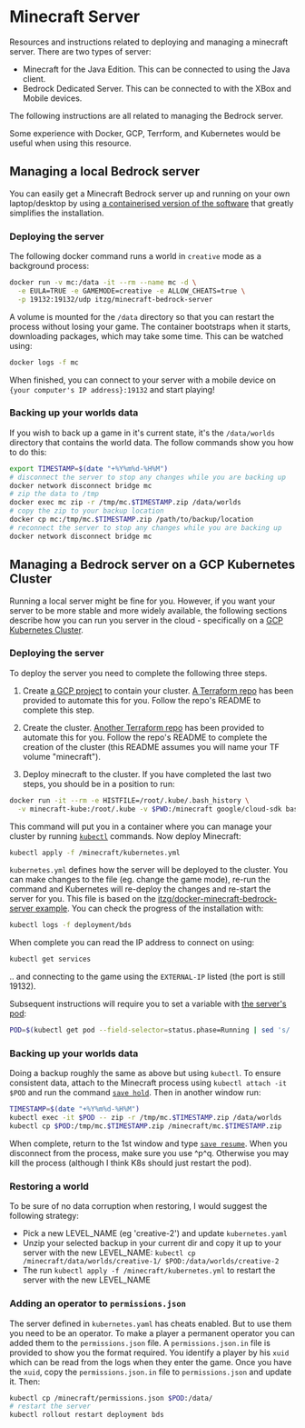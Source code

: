 # Minecraft Server

Resources and instructions related to deploying and managing a minecraft server. There are two
types of server:

- Minecraft for the Java Edition. This can be connected to using the Java client.
- Bedrock Dedicated Server. This can be connected to with the XBox and Mobile devices.

The following instructions are all related to managing the Bedrock server.

Some experience with Docker, GCP, Terrform, and Kubernetes would be useful when using this
resource.

## Managing a local Bedrock server

You can easily get a Minecraft Bedrock server up and running on your own laptop/desktop by using
[a containerised version of the software](https://hub.docker.com/r/itzg/minecraft-bedrock-server)
that greatly simplifies the installation.

### Deploying the server

The following docker command runs a world in `creative` mode as a background process:

```sh
docker run -v mc:/data -it --rm --name mc -d \
  -e EULA=TRUE -e GAMEMODE=creative -e ALLOW_CHEATS=true \
  -p 19132:19132/udp itzg/minecraft-bedrock-server
```

A volume is mounted for the `/data` directory so that you can restart the process without losing
your game. The container bootstraps when it starts, downloading packages, which may take some time.
This can be watched using:

```sh
docker logs -f mc
```

When finished, you can connect to your server with a mobile device on
`{your computer's IP address}:19132` and start playing!

### Backing up your worlds data

If you wish to back up a game in it's current state, it's the `/data/worlds` directory that
contains the world data. The follow commands show you how to do this:

```sh
export TIMESTAMP=$(date "+%Y%m%d-%H%M")
# disconnect the server to stop any changes while you are backing up
docker network disconnect bridge mc
# zip the data to /tmp
docker exec mc zip -r /tmp/mc.$TIMESTAMP.zip /data/worlds
# copy the zip to your backup location
docker cp mc:/tmp/mc.$TIMESTAMP.zip /path/to/backup/location
# reconnect the server to stop any changes while you are backing up
docker network disconnect bridge mc
```

## Managing a Bedrock server on a GCP Kubernetes Cluster

Running a local server might be fine for you. However,  if you want your server to be more stable
and more widely available, the following sections describe how you can run you server in the cloud -
specifically on a [GCP Kubernetes Cluster](https://cloud.google.com/kubernetes-engine).

### Deploying the server

To deploy the server you need to complete the following three steps.

1. Create [a GCP project](https://cloud.google.com/storage/docs/projects) to contain your cluster.
   [A Terraform repo](https://github.com/msb/tf-gcp-project) has been provided to automate this for
   you. Follow the repo's README to complete this step.

2. Create the cluster. [Another Terraform repo](https://github.com/msb/tf-tiny-cluster) has been
   provided to automate this for you. Follow the repo's README to complete the creation of the
   cluster (this README assumes you will name your TF volume "minecraft").

3. Deploy minecraft to the cluster. If you have completed the last two steps, you should be in a
   position to run:

```sh
docker run -it --rm -e HISTFILE=/root/.kube/.bash_history \
  -v minecraft-kube:/root/.kube -v $PWD:/minecraft google/cloud-sdk bash
```

This command will put you in a container where you can manage your cluster by running
[`kubectl`](https://kubernetes.io/docs/reference/kubectl/kubectl/) commands. Now deploy Minecraft:

```sh
kubectl apply -f /minecraft/kubernetes.yml
```

`kubernetes.yml` defines how the server will be deployed to the cluster. You can make changes to
the file (eg. change the game mode), re-run the command and Kubernetes will re-deploy the changes
and re-start the server for you. This file is based on the 
[itzg/docker-minecraft-bedrock-server example](https://github.com/itzg/docker-minecraft-bedrock-server/blob/master/examples/kubernetes.yml). You can check the progress of the installation with:

```sh
kubectl logs -f deployment/bds
```

When complete you can read the IP address to connect on using:

```sh
kubectl get services
```

.. and connecting to the game using the `EXTERNAL-IP` listed (the port is still 19132).

Subsequent instructions will require you to set a variable with 
[the server's pod](https://kubernetes.io/docs/concepts/workloads/pods/pod/):

```sh
POD=$(kubectl get pod --field-selector=status.phase=Running | sed 's/ .*//' | tail -1)
```

### Backing up your worlds data

Doing a backup roughly the same as above but using `kubectl`. To ensure consistent data, attach to
the Minecraft process using `kubectl attach -it $POD` and run the command 
[`save hold`](https://minecraft.gamepedia.com/Commands/save). Then in another window run:

```sh
TIMESTAMP=$(date "+%Y%m%d-%H%M")
kubectl exec -it $POD -- zip -r /tmp/mc.$TIMESTAMP.zip /data/worlds
kubectl cp $POD:/tmp/mc.$TIMESTAMP.zip /minecraft/mc.$TIMESTAMP.zip
```

When complete, return to the 1st window and type 
[`save resume`](https://minecraft.gamepedia.com/Commands/save). When you disconnect from the
process, make sure you use ^p^q. Otherwise you may kill the process (although I think K8s should
just restart the pod).

### Restoring a world

To be sure of no data corruption when restoring, I would suggest the following strategy:

- Pick a new LEVEL_NAME (eg 'creative-2') and update `kubernetes.yaml`
- Unzip your selected backup in your current dir and copy it up to your server with the new 
  LEVEL_NAME: `kubectl cp /minecraft/data/worlds/creative-1/ $POD:/data/worlds/creative-2`
- The run `kubectl apply -f /minecraft/kubernetes.yml` to restart the server with the new
  LEVEL_NAME

### Adding an operator to `permissions.json`

The server defined in `kubernetes.yaml` has cheats enabled. But to use them you need to be an
operator. To make a player a permanent operator you can added them to the `permissions.json` file.
A `permissions.json.in` file is provided to show you the format required. You identify a player by 
his `xuid` which can be read from the logs when they enter the game. Once you have the `xuid`, copy
the `permissions.json.in` file to `permissions.json` and update it. Then:

```sh
kubectl cp /minecraft/permissions.json $POD:/data/
# restart the server
kubectl rollout restart deployment bds
```
